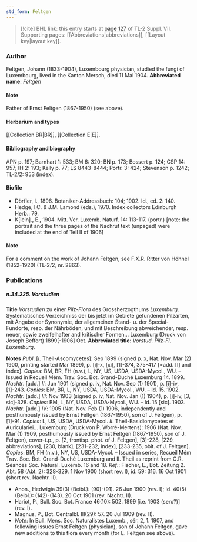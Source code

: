 ```yaml
---
std_form: Feltgen
---
```


> [!cite] BHL link: this entry starts at [page 127](https://www.biodiversitylibrary.org/page/33259631) of TL-2 Suppl. VII.
> Supporting pages: [[Abbreviations|abbreviations]], [[Layout key|layout key]].

### Author

Feltgen, Johann (1833-1904), Luxembourg physician, studied the fungi of Luxembourg, lived in the Kanton Mersch, died 11 Mai 1904. 
**Abbreviated name**: *Feltgen*

#### Note

Father of Ernst Feltgen (1867-1950) (see above).

#### Herbarium and types

[[Collection BR|BR]], [[Collection E|E]].

#### Bibliography and biography

APN p. 197; Barnhart 1: 533; BM 6: 320; BN p. 173; Bossert p. 124; CSP 14: 957; IH 2: 193; Kelly p. 77; LS 8443-8444; Portr. 3: 424; Stevenson p. 1242; TL-2/2: 953 (index).

#### Biofile

- Dörfler, I., 1896. Botaniker-Addressbuch: 104; 1902. Id., ed. 2: 140.
- Hedge, I.C. & J.M. Lamond (eds.), 1970. Index collectors Edinburgh Herb.: 79.
- K\[lein\]., E., 1904. Mitt. Ver. Luxemb. Naturf. 14: 113-117. (portr.) \[note: the portrait and the three pages of the Nachruf text (unpaged) were included at the end of Teil II of 1906\]

#### Note

For a comment on the work of Johann Feltgen, see F.X.R. Ritter von Höhnel (1852-1920) (TL-2/2, nr. 2863).

### Publications

##### n.34.225. Vorstudien

**Title**
*Vorstudien* zu einer *Pilz-Flora* des Grossherzogthums *Luxemburg*. Systematisches Verzeichniss der bis jetzt im Gebiete gefundenen Pilzarten, mit Angabe der Synonymie, der allgemeinen Stand- u. der Special-Fundorte, resp. der Nährböden, und mit Beschreibung abweichender, resp. neuer, sowie zweifelhafter and kritischer Formen... Luxemburg (Druck von Joseph Beffort) 1899\[-1906\] Oct.
**Abbreviated title**: *Vorstud. Pilz-Fl. Luxemburg*.

**Notes**
*Publ*. \[*I*. Theil-Ascomycetes\]: Sep 1899 (signed p. x, Nat. Nov. Mar (2) 1900, printing started Mar 1899), p. \[i\]-x, \[xi\], \[1\]-374, 375-417 \[=add. \[I\] and index\]. *Copies*: BM, BR, FH (n.v.), L, NY, US, USDA, USDA-Mycol., WU. – Issued in Recueil Mém. Trav. Soc. Bot. Grand-Duché Luxemburg 14. 1899.
*Nachtr*. \[add.\] *II*: Jun 1901 (signed p. iv, Nat. Nov. Sep (1) 1901), p. \[i\]-iv, \[1\]-243. *Copies*: BM, BR, L, NY, USDA, USDA-Mycol., WU. – Id. 15. 1902.
*Nachtr*. \[add.\] *III*: Nov 1903 (signed p. iv, Nat. Nov. Jan (1) 1904), p. \[i\]-iv, \[3, sic\]-328.
*Copies*: BM, L, NY, USDA, USDA-Mycol., WU. – Id. 15 \[sic\]. 1903.
*Nachtr*. \[add.\] *IV*: 1905 (Nat. Nov. Feb (1) 1906, independently and posthumously issued by Ernst Feltgen (1867-1950), son of J. Feltgen), p. \[1\]-91. *Copies*: L, US, USDA, USDA-Mycol.
*II*. Theil-Basidiomycetes et Auriculariei... Luxemburg (Druck von P. Worré-Mertens): 1906 (Nat. Nov. Mar (1) 1909, posthumously issued by Ernst Feltgen (1867-1950), son of J. Feltgen), cover-t.p., p. \[2, frontisp. phot. of J. Feltgen\], \[3\]-228, \[229, abbreviations\], \[230, blank\], \[231-232, index\], \[233-235, obit. of J. Feltgen\]. *Copies*: BM, FH (n.v.), NY, US, USDA-Mycol. – Issued in series, Recueil Mém Trav. Soc. Bot. Grand-Duché Luxemburg and II. Theil as reprint from C.R. Séances Soc. Natural. Luxemb. 16 and 18.
*Ref*.: Fischer, E., Bot. Zeitung 2. Abt. 58 (Abt. 2): 328-329. 1 Nov 1900 (short rev. I), id. 59: 316. 16 Oct 1901 (short rev. Nachtr. II).
- Anon., Hedwigia 39(3) (Beibl.): (90)-(91). 26 Jun 1900 (rev. I); id. 40(5) (Beibl.): (142)-(143). 20 Oct 1901 (rev. Nachtr. II).
- Hariot, P., Bull. Soc. Bot. France 46(10): 502. 1899 \[i.e. 1903 (sero?)\] (rev. I).
- Magnus, P., Bot. Centralbl. III(29): 57. 20 Jul 1909 (rev. II).
- *Note*: In Bull. Mens. Soc. Naturalistes Luxemb., sér. 2, 1. 1907, and following issues Ernst Feltgen (physician), son of Johann Feltgen, gave new additions to this flora every month (for E. Feltgen see above).

